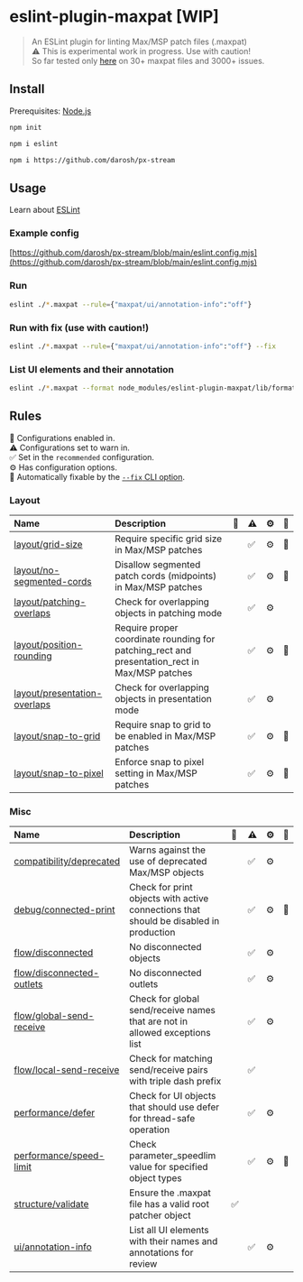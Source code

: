 # eslint-plugin-maxpat [WIP]

> An ESLint plugin for linting Max/MSP patch files (.maxpat) <br />
> ⚠️ This is experimental work in progress. Use with caution! <br />
> So far tested only [here](https://github.com/darosh/px-stream) on 30+ maxpat files and 3000+ issues.

## Install

Prerequisites: [Node.js](https://nodejs.org/)

```bash
npm init
```

```bash
npm i eslint
```

```bash
npm i https://github.com/darosh/px-stream
```

## Usage

Learn about [ESLint](https://eslint.org/)

### Example config

[https://github.com/darosh/px-stream/blob/main/eslint.config.mjs](https://github.com/darosh/px-stream/blob/main/eslint.config.mjs)

### Run

```bash
eslint ./*.maxpat --rule={"maxpat/ui/annotation-info":"off"}
```

### Run with fix (use with caution!)

```bash
eslint ./*.maxpat --rule={"maxpat/ui/annotation-info":"off"} --fix
```

### List UI elements and their annotation

```bash
eslint ./*.maxpat --format node_modules/eslint-plugin-maxpat/lib/formatter.js
```

## Rules

 <!-- begin auto-generated rules list -->

💼 Configurations enabled in.\
⚠️ Configurations set to warn in.\
✅ Set in the `recommended` configuration.\
⚙️ Has configuration options.\
🔧 Automatically fixable by the [`--fix` CLI option](https://eslint.org/docs/user-guide/command-line-interface#--fix).

### Layout

| Name                                                                       | Description                                                                                   | 💼 | ⚠️ | ⚙️ | 🔧 |
| :------------------------------------------------------------------------- | :-------------------------------------------------------------------------------------------- | :- | :- | :- | :- |
| [layout/grid-size](docs/rules/layout/grid-size.md)                         | Require specific grid size in Max/MSP patches                                                 |    | ✅  | ⚙️ | 🔧 |
| [layout/no-segmented-cords](docs/rules/layout/no-segmented-cords.md)       | Disallow segmented patch cords (midpoints) in Max/MSP patches                                 |    | ✅  | ⚙️ | 🔧 |
| [layout/patching-overlaps](docs/rules/layout/patching-overlaps.md)         | Check for overlapping objects in patching mode                                                |    | ✅  | ⚙️ |    |
| [layout/position-rounding](docs/rules/layout/position-rounding.md)         | Require proper coordinate rounding for patching_rect and presentation_rect in Max/MSP patches |    | ✅  | ⚙️ | 🔧 |
| [layout/presentation-overlaps](docs/rules/layout/presentation-overlaps.md) | Check for overlapping objects in presentation mode                                            |    | ✅  | ⚙️ |    |
| [layout/snap-to-grid](docs/rules/layout/snap-to-grid.md)                   | Require snap to grid to be enabled in Max/MSP patches                                         |    | ✅  | ⚙️ | 🔧 |
| [layout/snap-to-pixel](docs/rules/layout/snap-to-pixel.md)                 | Enforce snap to pixel setting in Max/MSP patches                                              |    | ✅  | ⚙️ | 🔧 |

### Misc

| Name                                                                 | Description                                                                           | 💼 | ⚠️ | ⚙️ | 🔧 |
| :------------------------------------------------------------------- | :------------------------------------------------------------------------------------ | :- | :- | :- | :- |
| [compatibility/deprecated](docs/rules/compatibility/deprecated.md)   | Warns against the use of deprecated Max/MSP objects                                   |    | ✅  | ⚙️ |    |
| [debug/connected-print](docs/rules/debug/connected-print.md)         | Check for print objects with active connections that should be disabled in production |    | ✅  | ⚙️ | 🔧 |
| [flow/disconnected](docs/rules/flow/disconnected.md)                 | No disconnected objects                                                               |    | ✅  | ⚙️ |    |
| [flow/disconnected-outlets](docs/rules/flow/disconnected-outlets.md) | No disconnected outlets                                                               |    | ✅  | ⚙️ |    |
| [flow/global-send-receive](docs/rules/flow/global-send-receive.md)   | Check for global send/receive names that are not in allowed exceptions list           |    | ✅  | ⚙️ |    |
| [flow/local-send-receive](docs/rules/flow/local-send-receive.md)     | Check for matching send/receive pairs with triple dash prefix                         |    | ✅  |    |    |
| [performance/defer](docs/rules/performance/defer.md)                 | Check for UI objects that should use defer for thread-safe operation                  |    | ✅  | ⚙️ |    |
| [performance/speed-limit](docs/rules/performance/speed-limit.md)     | Check parameter_speedlim value for specified object types                             |    | ✅  | ⚙️ | 🔧 |
| [structure/validate](docs/rules/structure/validate.md)               | Ensure the .maxpat file has a valid root patcher object                               | ✅  |    |    |    |
| [ui/annotation-info](docs/rules/ui/annotation-info.md)               | List all UI elements with their names and annotations for review                      |    | ✅  | ⚙️ |    |

<!-- end auto-generated rules list -->
